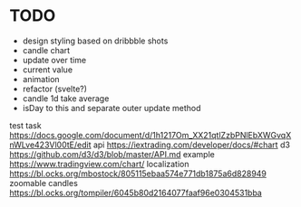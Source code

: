 
# TODO

- design styling based on dribbble shots
- candle chart
- update over time
- current value
- animation
- refactor (svelte?)
- candle 1d take average
- isDay to this and separate outer update method

test task
https://docs.google.com/document/d/1h1217Om_XX21qtlZzbPNlEbXWGvqXnWLve423Vl00tE/edit
api
https://iextrading.com/developer/docs/#chart
d3
https://github.com/d3/d3/blob/master/API.md
example
https://www.tradingview.com/chart/
localization
https://bl.ocks.org/mbostock/805115ebaa574e771db1875a6d828949
zoomable candles
https://bl.ocks.org/tompiler/6045b80d2164077faaf96e0304531bba

